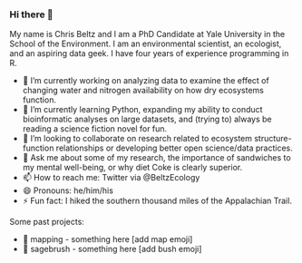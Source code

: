 ### Hi there 👋

My name is Chris Beltz and I am a PhD Candidate at Yale University in the School of the Environment. I am an environmental scientist, an ecologist, and an aspiring data geek. I have four years of experience programming in R.

- 🔭 I’m currently working on analyzing data to examine the effect of changing water and nitrogen availability on how dry ecosystems function.
- 🌱 I’m currently learning Python, expanding my ability to conduct bioinformatic analyses on large datasets, and (trying to) always be reading a science fiction novel for fun.
- 👯 I’m looking to collaborate on research related to ecosystem structure-function relationships or developing better open science/data practices.
- 💬 Ask me about some of my research, the importance of sandwiches to my mental well-being, or why diet Coke is clearly superior.
- 📫 How to reach me: Twitter via @BeltzEcology
- 😄 Pronouns: he/him/his
- ⚡ Fun fact: I hiked the southern thousand miles of the Appalachian Trail.

Some past projects:

- 🚆 mapping - something here [add map emoji]
- 🚆 sagebrush - something here [add bush emoji]
